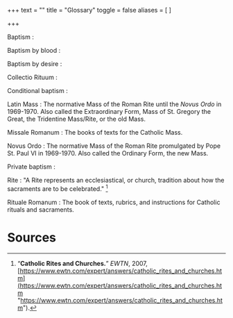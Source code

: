 +++
text = ""
title = "Glossary"
toggle = false
aliases = [
]

+++

Baptism
: 

Baptism by blood
:

Baptism by desire
:

Collectio Rituum
: 

Conditional baptism
:

Latin Mass
: The normative Mass of the Roman Rite until the _Novus Ordo_ in 1969-1970. Also called the Extraordinary Form, Mass of St. Gregory the Great, the Tridentine Mass/Rite, or the old Mass. 

Missale Romanum
: The books of texts for the Catholic Mass.

Novus Ordo
: The normative Mass of the Roman Rite promulgated by Pope St. Paul VI in 1969-1970. Also called the Ordinary Form, the new Mass.

Private baptism
:

Rite
: "A Rite represents an ecclesiastical, or church, tradition about how the sacraments are to be celebrated." [^5]

Rituale Romanum
: The book of texts, rubrics, and instructions for Catholic rituals and sacraments.

# Sources

[^5]:“**Catholic Rites and Churches.**” _EWTN_, 2007, [https://www.ewtn.com/expert/answers/catholic_rites_and_churches.htm](https://www.ewtn.com/expert/answers/catholic_rites_and_churches.htm "https://www.ewtn.com/expert/answers/catholic_rites_and_churches.htm").

